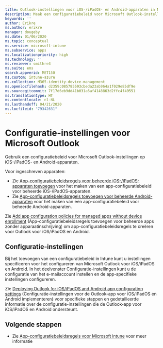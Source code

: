 ```yaml
---
title: Outlook-instellingen voor iOS-/iPadOS- en Android-apparaten in Microsoft Intune
description: Maak een configuratiebeleid voor Microsoft Outlook-instellingen op iOS-/iPadOS- en Android-apparaten.
keywords: ''
author: Erikre
ms.author: erikre
manager: dougeby
ms.date: 01/06/2020
ms.topic: conceptual
ms.service: microsoft-intune
ms.subservice: apps
ms.localizationpriority: high
ms.technology: ''
ms.reviewer: smithre4
ms.suite: ems
search.appverid: MET150
ms.custom: intune-azure
ms.collection: M365-identity-device-management
ms.openlocfilehash: d2359c085785593cbeda23ab964a1f029e85df9e
ms.sourcegitcommit: 7f17d6eb9dd41b031a6af4148863d2ffc4f49551
ms.translationtype: HT
ms.contentlocale: nl-NL
ms.lasthandoff: 04/21/2020
ms.locfileid: "79342631"
---
```

# <a name="microsoft-outlook-configuration-settings"></a>Configuratie-instellingen voor Microsoft Outlook 

Gebruik een configuratiebeleid voor Microsoft Outlook-instellingen op iOS-/iPadOS- en Android-apparaten. 

Voor ingeschreven apparaten:
- Zie [App-configuratiebeleidsregels voor beheerde iOS-/iPadOS-apparaten toevoegen](app-configuration-policies-use-ios.md) voor het maken van een app-configuratiebeleid voor beheerde iOS-/iPadOS-apparaten. 
- Zie [App-configuratiebeleidsregels toevoegen voor beheerde Android-apparaten](app-configuration-policies-use-android.md) voor het maken van een app-configuratiebeleid voor beheerde Android-apparaten. 

Zie [Add app configuration policies for managed apps without device enrollment](app-configuration-policies-managed-app.md) (App-configuratiebeleidsregels toevoegen voor beheerde apps zonder apparaatinschrijving) om app-configuratiebeleidsregels te creëren voor Outlook voor iOS/iPadOS en Android.

## <a name="configuration-settings"></a>Configuratie-instellingen

Bij het toevoegen van een configuratiebeleid in Intune kunt u instellingen specificeren voor het configureren van Microsoft Outlook voor iOS/iPadOS en Android. In het deelvenster Configuratie-instellingen kunt u de configuratie van het e-mailaccount instellen en de app-specifieke instellingen configureren.

Zie [Deploying Outlook for iOS/iPadOS and Android app configuration settings](https://docs.microsoft.com/exchange/clients-and-mobile-in-exchange-online/outlook-for-ios-and-android/outlook-for-ios-and-android-configuration-with-microsoft-intune) (Configuratie-instellingen voor de Outlook-app voor iOS/iPadOS en Android implementeren) voor specifieke stappen en gedetailleerde informatie over de configuratie-instellingen die de Outlook-app voor iOS/iPadOS en Android ondersteunt.

## <a name="next-steps"></a>Volgende stappen

- Zie [App-configuratiebeleidsregels voor Microsoft Intune](app-configuration-policies-overview.md) voor meer informatie
